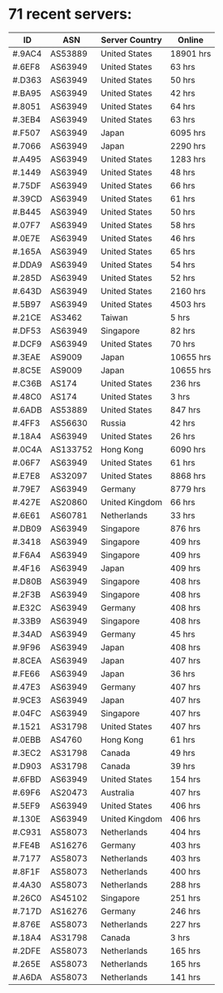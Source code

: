 # 71 recent servers:

| ID | ASN | Server Country | Online |
| ------ | ------ | ------ | ------ |
| #.9AC4 | AS53889 | United States | 18901 hrs |
| #.6EF8 | AS63949 | United States | 63 hrs |
| #.D363 | AS63949 | United States | 50 hrs |
| #.BA95 | AS63949 | United States | 42 hrs |
| #.8051 | AS63949 | United States | 64 hrs |
| #.3EB4 | AS63949 | United States | 63 hrs |
| #.F507 | AS63949 | Japan | 6095 hrs |
| #.7066 | AS63949 | Japan | 2290 hrs |
| #.A495 | AS63949 | United States | 1283 hrs |
| #.1449 | AS63949 | United States | 48 hrs |
| #.75DF | AS63949 | United States | 66 hrs |
| #.39CD | AS63949 | United States | 61 hrs |
| #.B445 | AS63949 | United States | 50 hrs |
| #.07F7 | AS63949 | United States | 58 hrs |
| #.0E7E | AS63949 | United States | 46 hrs |
| #.165A | AS63949 | United States | 65 hrs |
| #.DDA9 | AS63949 | United States | 54 hrs |
| #.285D | AS63949 | United States | 52 hrs |
| #.643D | AS63949 | United States | 2160 hrs |
| #.5B97 | AS63949 | United States | 4503 hrs |
| #.21CE | AS3462 | Taiwan | 5 hrs |
| #.DF53 | AS63949 | Singapore | 82 hrs |
| #.DCF9 | AS63949 | United States | 70 hrs |
| #.3EAE | AS9009 | Japan | 10655 hrs |
| #.8C5E | AS9009 | Japan | 10655 hrs |
| #.C36B | AS174 | United States | 236 hrs |
| #.48C0 | AS174 | United States | 3 hrs |
| #.6ADB | AS53889 | United States | 847 hrs |
| #.4FF3 | AS56630 | Russia | 42 hrs |
| #.18A4 | AS63949 | United States | 26 hrs |
| #.0C4A | AS133752 | Hong Kong | 6090 hrs |
| #.06F7 | AS63949 | United States | 61 hrs |
| #.E7E8 | AS32097 | United States | 8868 hrs |
| #.79E7 | AS63949 | Germany | 8779 hrs |
| #.427E | AS20860 | United Kingdom | 66 hrs |
| #.6E61 | AS60781 | Netherlands | 33 hrs |
| #.DB09 | AS63949 | Singapore | 876 hrs |
| #.3418 | AS63949 | Singapore | 409 hrs |
| #.F6A4 | AS63949 | Singapore | 409 hrs |
| #.4F16 | AS63949 | Japan | 409 hrs |
| #.D80B | AS63949 | Singapore | 408 hrs |
| #.2F3B | AS63949 | Singapore | 408 hrs |
| #.E32C | AS63949 | Germany | 408 hrs |
| #.33B9 | AS63949 | Singapore | 408 hrs |
| #.34AD | AS63949 | Germany | 45 hrs |
| #.9F96 | AS63949 | Japan | 408 hrs |
| #.8CEA | AS63949 | Japan | 407 hrs |
| #.FE66 | AS63949 | Japan | 36 hrs |
| #.47E3 | AS63949 | Germany | 407 hrs |
| #.9CE3 | AS63949 | Japan | 407 hrs |
| #.04FC | AS63949 | Singapore | 407 hrs |
| #.1521 | AS31798 | United States | 407 hrs |
| #.0EBB | AS4760 | Hong Kong | 61 hrs |
| #.3EC2 | AS31798 | Canada | 49 hrs |
| #.D903 | AS31798 | Canada | 39 hrs |
| #.6FBD | AS63949 | United States | 154 hrs |
| #.69F6 | AS20473 | Australia | 407 hrs |
| #.5EF9 | AS63949 | United States | 406 hrs |
| #.130E | AS63949 | United Kingdom | 406 hrs |
| #.C931 | AS58073 | Netherlands | 404 hrs |
| #.FE4B | AS16276 | Germany | 403 hrs |
| #.7177 | AS58073 | Netherlands | 403 hrs |
| #.8F1F | AS58073 | Netherlands | 400 hrs |
| #.4A30 | AS58073 | Netherlands | 288 hrs |
| #.26C0 | AS45102 | Singapore | 251 hrs |
| #.717D | AS16276 | Germany | 246 hrs |
| #.876E | AS58073 | Netherlands | 227 hrs |
| #.18A4 | AS31798 | Canada | 3 hrs |
| #.2DFE | AS58073 | Netherlands | 165 hrs |
| #.265E | AS58073 | Netherlands | 165 hrs |
| #.A6DA | AS58073 | Netherlands | 141 hrs |

